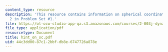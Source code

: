 ```yaml
---
content_type: resource
description: 'This resource contains information on spherical coordinates for Problem
  2 in Problem Set #1.'
file: https://ol-ocw-studio-app-qa.s3.amazonaws.com/courses/2-003j-dynamics-and-control-i-spring-2007/44c3dd0087c12bbfdb8e6747726a878e_hint_on_sc.pdf
file_type: application/pdf
resourcetype: Document
title: hint_on_sc.pdf
uid: 44c3dd00-87c1-2bbf-db8e-6747726a878e
---
```

